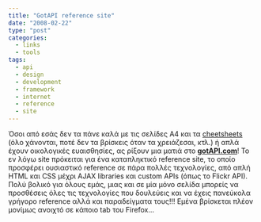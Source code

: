 ```yaml
---
title: "GotAPI reference site"
date: "2008-02-22"
type: "post"
categories:
  - links
  - tools
tags:
  - api
  - design
  - development
  - framework
  - internet
  - reference
  - site
---
```


Όσοι από εσάς δεν τα πάνε καλά με τις σελίδες A4 και τα [cheetsheets](http://www.petefreitag.com/item/455.cfm "Cheetsheets") (όλο χάνονται, ποτέ δεν τα βρίσκεις όταν τα χρειάζεσαι, κτλ.) ή απλά έχουν οικολογικές ευαισθησίες, ας ρίξουν μια ματιά στο [**gotAPI.com**](http://www.gotapi.com/ "GotAPI.com reference site")! To εν λόγω site πρόκειται για ένα καταπληκτικό reference site, το οποίο προσφέρει ουσιαστικό reference σε πάρα πολλές τεχνολογίες, από απλή HTML και CSS μέχρι AJAX libraries και custom APIs (όπως το Flickr API). Πολύ βολικό για όλους εμάς, μιας και σε μία μόνο σελίδα μπορείς να προσθέσεις όλες τις τεχνολογίες που δουλεύεις και να έχεις πανεύκολα γρήγορο reference αλλά και παραδείγματα τους!!! Εμένα βρίσκεται πλέον μονίμως ανοιχτό σε κάποιο tab του Firefox…
